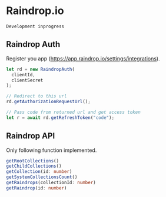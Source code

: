 # Raindrop.io

```
Development inprogress
```

## Raindrop Auth

Register you app (https://app.raindrop.io/settings/integrations).

```ts
let rd = new RaindropAuth(
  clientId,
  clientSecret
);

// Redirect to this url
rd.getAuthorizationRequestUrl();

// Pass code from returned url and get access token
let r = await rd.getRefreshToken("code");
```

## Raindrop API

Only following function implemented.

```ts
getRootCollections()
getChildCollections()
getCollection(id: number)
getSystemCollectionsCount()
getRaindrops(collectionId: number)
getRaindrop(id: number)
```
